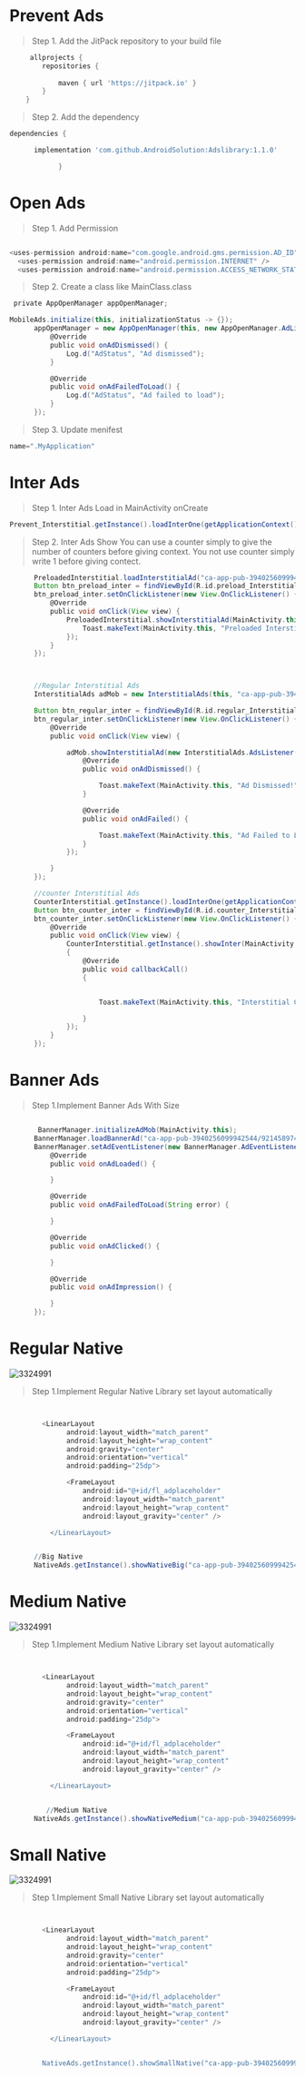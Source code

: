 # Prevent Ads


> Step 1. Add the JitPack repository to your build file

```gradle
     allprojects {
		repositories {
			
			maven { url 'https://jitpack.io' }
		}
	}
 ```
  
  > Step 2. Add the dependency

  
```gradle
dependencies {

      implementation 'com.github.AndroidSolution:Adslibrary:1.1.0'

            }
  ```
  # Open Ads 
  
  > Step 1. Add Permission
  ```gradle
  
 <uses-permission android:name="com.google.android.gms.permission.AD_ID" />
    <uses-permission android:name="android.permission.INTERNET" />
    <uses-permission android:name="android.permission.ACCESS_NETWORK_STATE" />
 ```
  > Step 2. Create a class like MainClass.class
  
  ```gradle
   private AppOpenManager appOpenManager;

 MobileAds.initialize(this, initializationStatus -> {});
        appOpenManager = new AppOpenManager(this, new AppOpenManager.AdListener() {
            @Override
            public void onAdDismissed() {
                Log.d("AdStatus", "Ad dismissed");
            }

            @Override
            public void onAdFailedToLoad() {
                Log.d("AdStatus", "Ad failed to load");
            }
        });
  ```
  
 > Step 3. Update menifest
  ```gradle
 name=".MyApplication"
 ```

  # Inter Ads 
  
  > Step 1. Inter Ads Load in MainActivity onCreate
  ```gradle
  Prevent_Interstitial.getInstance().loadInterOne(getApplicationContext(),"ca-app-pub-3940256099942544/1033173712");

  ```

  > Step 2. Inter Ads Show
  > You can use a counter simply to give the number of counters before giving context.
  > You not use counter simply write 1 before giving contect.

  ```gradle
        PreloadedInterstitial.loadInterstitialAd("ca-app-pub-3940256099942544/1033173712",this);
        Button btn_preload_inter = findViewById(R.id.preload_Interstitial);
        btn_preload_inter.setOnClickListener(new View.OnClickListener() {
            @Override
            public void onClick(View view) {
                PreloadedInterstitial.showInterstitialAd(MainActivity.this, () -> {
                    Toast.makeText(MainActivity.this, "Preloaded Interstitial Ad Closed.", Toast.LENGTH_SHORT).show();
                });
            }
        });



        //Regular Interstitial Ads
        InterstitialAds adMob = new InterstitialAds(this, "ca-app-pub-3940256099942544/1033173712");

        Button btn_regular_inter = findViewById(R.id.regular_Interstitial);
        btn_regular_inter.setOnClickListener(new View.OnClickListener() {
            @Override
            public void onClick(View view) {

                adMob.showInterstitialAd(new InterstitialAds.AdsListener() {
                    @Override
                    public void onAdDismissed() {

                        Toast.makeText(MainActivity.this, "Ad Dismissed!", Toast.LENGTH_SHORT).show();
                    }

                    @Override
                    public void onAdFailed() {

                        Toast.makeText(MainActivity.this, "Ad Failed to Load!", Toast.LENGTH_SHORT).show();
                    }
                });

            }
        });

        //counter Interstitial Ads
        CounterInterstitial.getInstance().loadInterOne(getApplicationContext(),"ca-app-pub-3940256099942544/1033173712");
        Button btn_counter_inter = findViewById(R.id.counter_Interstitial);
        btn_counter_inter.setOnClickListener(new View.OnClickListener() {
            @Override
            public void onClick(View view) {
                CounterInterstitial.getInstance().showInter(MainActivity.this,2, new CounterInterstitial.MyCallback()
                {
                    @Override
                    public void callbackCall()
                    {


                        Toast.makeText(MainActivity.this, "Interstitial Closed", Toast.LENGTH_SHORT).show();

                    }
                });
            }
        });

  ```
  
# Banner Ads 
  
  > Step 1.Implement Banner Ads With Size
  ```gradle
  
         BannerManager.initializeAdMob(MainActivity.this);
        BannerManager.loadBannerAd("ca-app-pub-3940256099942544/9214589741",MainActivity.this,findViewById(R.id.banner_container));
        BannerManager.setAdEventListener(new BannerManager.AdEventListener() {
            @Override
            public void onAdLoaded() {

            }

            @Override
            public void onAdFailedToLoad(String error) {

            }

            @Override
            public void onAdClicked() {

            }

            @Override
            public void onAdImpression() {

            }
        });

 ```
 
  
 # Regular Native
  ![3324991](https://i.postimg.cc/fTfvdPts/redular-native.jpg)
  > Step 1.Implement Regular Native
  > Library set layout automatically
  ```gradle


          <LinearLayout
                android:layout_width="match_parent"
                android:layout_height="wrap_content"
                android:gravity="center"
                android:orientation="vertical"
                android:padding="25dp">

                <FrameLayout
                    android:id="@+id/fl_adplaceholder"
                    android:layout_width="match_parent"
                    android:layout_height="wrap_content"
                    android:layout_gravity="center" />

            </LinearLayout>


        //Big Native
        NativeAds.getInstance().showNativeBig("ca-app-pub-3940256099942544/2247696110",MainActivity.this, findViewById(R.id.native_big));

 ```
  # Medium Native
 ![3324991](https://i.postimg.cc/RVBRNm0G/medium-native.jpg)
  > Step 1.Implement Medium Native
  > Library set layout automatically
  ```gradle


          <LinearLayout
                android:layout_width="match_parent"
                android:layout_height="wrap_content"
                android:gravity="center"
                android:orientation="vertical"
                android:padding="25dp">

                <FrameLayout
                    android:id="@+id/fl_adplaceholder"
                    android:layout_width="match_parent"
                    android:layout_height="wrap_content"
                    android:layout_gravity="center" />

            </LinearLayout>


           //Medium Native
        NativeAds.getInstance().showNativeMedium("ca-app-pub-3940256099942544/2247696110",MainActivity.this, findViewById(R.id.native_medium));


 ```

 # Small Native
  ![3324991](https://i.postimg.cc/G3YKLtbH/small-native.jpg)
  > Step 1.Implement Small Native
  > Library set layout automatically
  ```gradle


          <LinearLayout
                android:layout_width="match_parent"
                android:layout_height="wrap_content"
                android:gravity="center"
                android:orientation="vertical"
                android:padding="25dp">

                <FrameLayout
                    android:id="@+id/fl_adplaceholder"
                    android:layout_width="match_parent"
                    android:layout_height="wrap_content"
                    android:layout_gravity="center" />

            </LinearLayout>


          NativeAds.getInstance().showSmallNative("ca-app-pub-3940256099942544/2247696110",MainActivity.this, findViewById(R.id.native_small));


 ```
